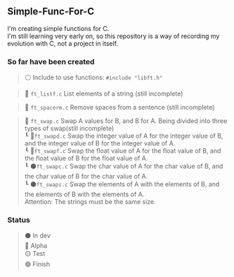 ## Simple-Func-For-C

I'm creating simple functions for C. <br />
I'm still learning very early on, so this repository is a way of recording my evolution with C, not a project in itself.

### So far have been created
> ⚪ Include to use functions: ```#include "libft.h"``` <br />

> 🔴 ```ft_listf.c``` List elements of a string (still incomplete) <br />

> 🔴 ```ft_spacerm.c``` Remove spaces from a sentence (still incomplete) <br />

> 🔴 ```ft_swap.c``` Swap A values for B, and B for A. Being divided into three types of swap(still incomplete) <br />
>┖ 🔴```ft_swapd.c``` Swap the integer value of A for the integer value of B, and the integer value of B for the integer value of A. <br />
>┖ 🔴```ft_swapf.c``` Swap the float value of A for the float value of B, and the float value of B for the float value of A.  <br />
>┖ ⚫```ft_swapc.c``` Swap the char value of A for the char value of B, and the char value of B for the char value of A. <br />
>┖ ⚫```ft_swaps.c``` Swap the elements of A with the elements of B, and the elements of B with the elements of A.<br />
>Attention: The strings must be the same size. <br />
### Status
>⚫ In dev <br />
>🔴 Alpha <br />
>🟡 Test <br />
>🟢 Finish <br />
